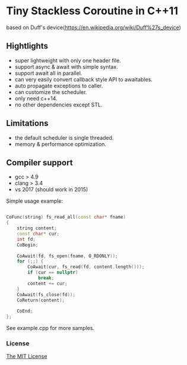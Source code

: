 # Tiny Stackless Coroutine in C++11

based on Duff's device(https://en.wikipedia.org/wiki/Duff%27s_device)

## Hightlights
- super lightweight with only one header file.
- support async & await with simple syntax.
- support await all in parallel.
- can very easily convert callback style API to awaitables.
- auto propagate exceptions to caller.
- can customize the scheduler.
- only need c++14.
- no other dependencies except STL.


## Limitations
- the default scheduler is single threaded.
- memory & performance optimization.


## Compiler support
- gcc > 4.9
- clang > 3.4
- vs 2017 (should work in 2015)




Simple usage example:
```c++

CoFunc(string) fs_read_all(const char* fname)
{
	string content;
	const char* cur;
	int fd;
	CoBegin;
	
	CoAwait(fd, fs_open(fname, O_RDONLY));
	for (;;) {
		CoAwait(cur, fs_read(fd, content.length()));
		if (cur == nullptr)
			break;
		content += cur;
	}
	CoAwait(fs_close(fd));
	CoReturn(content);
	
	CoEnd;
};


```

See example.cpp for more samples.


### License

[The MIT License](https://github.com/crazybie/co/blob/master/LICENSE)

